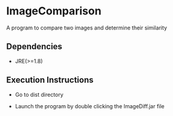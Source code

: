 # ImageComparison

A program to compare two images and determine their similarity

## Dependencies

* JRE(>=1.8)

## Execution Instructions

* Go to dist directory

* Launch the program by double clicking the ImageDiff.jar file  